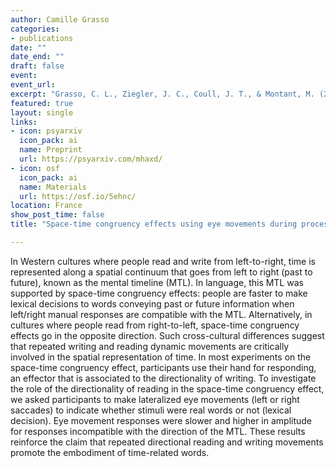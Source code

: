 ```yaml
---
author: Camille Grasso
categories:
- publications
date: ""
date_end: ""
draft: false
event: 
event_url: 
excerpt: "Grasso, C. L., Ziegler, J. C., Coull, J. T., & Montant, M. (2022). Space-time congruency effects using eye movements during processing of past-and future related words . *In press*. Accepted in Experimental Psychology"
featured: true
layout: single
links:
- icon: psyarxiv
  icon_pack: ai
  name: Preprint
  url: https://psyarxiv.com/mhaxd/
- icon: osf
  icon_pack: ai
  name: Materials
  url: https://osf.io/5ehnc/
location: France
show_post_time: false
title: "Space-time congruency effects using eye movements during processing of past-and future related words"

---
```


In Western cultures where people read and write from left-to-right, time is represented along a spatial continuum that goes from left to right (past to future), known as the mental timeline (MTL). In language, this MTL was supported by space-time congruency effects: people are faster to make lexical decisions to words conveying past or future information when left/right manual responses are compatible with the MTL. Alternatively, in cultures where people read from right-to-left, space-time congruency effects go in the opposite direction. Such cross-cultural differences suggest that repeated writing and reading dynamic movements are critically involved in the spatial representation of time. In most experiments on the space-time congruency effect, participants use their hand for responding, an effector that is associated to the directionality of writing. To investigate the role of the directionality of reading in the space-time congruency effect, we asked participants to make lateralized eye movements (left or right saccades) to indicate whether stimuli were real words or not (lexical decision). Eye movement responses were slower and higher in amplitude for responses incompatible with the direction of the MTL. These results reinforce the claim that repeated directional reading and writing movements promote the embodiment of time-related words.
